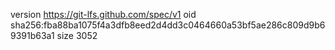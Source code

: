version https://git-lfs.github.com/spec/v1
oid sha256:fba88ba1075f4a3dfb8eed2d4dd3c0464660a53bf5ae286c809d9b69391b63a1
size 3052
